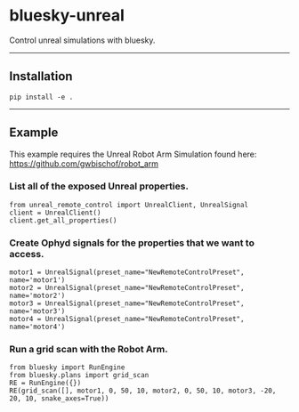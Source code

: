 # bluesky-unreal
Control unreal simulations with bluesky.

---

## Installation

```
pip install -e .
```

---

## Example


This example requires the Unreal Robot Arm Simulation
found here: https://github.com/gwbischof/robot_arm

### List all of the exposed Unreal properties.
```
from unreal_remote_control import UnrealClient, UnrealSignal
client = UnrealClient()
client.get_all_properties()
```

### Create Ophyd signals for the properties that we want to access.
```
motor1 = UnrealSignal(preset_name="NewRemoteControlPreset", name='motor1')
motor2 = UnrealSignal(preset_name="NewRemoteControlPreset", name='motor2')
motor3 = UnrealSignal(preset_name="NewRemoteControlPreset", name='motor3')
motor4 = UnrealSignal(preset_name="NewRemoteControlPreset", name='motor4')
```

### Run a grid scan with the Robot Arm.
```
from bluesky import RunEngine
from bluesky.plans import grid_scan
RE = RunEngine({})
RE(grid_scan([], motor1, 0, 50, 10, motor2, 0, 50, 10, motor3, -20, 20, 10, snake_axes=True))
```
